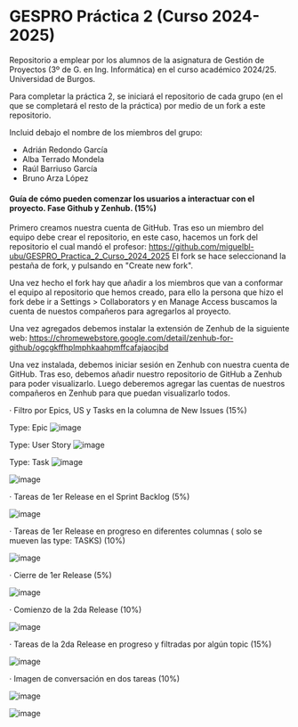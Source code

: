 # GESPRO Práctica 2 (Curso 2024-2025)
Repositorio a emplear por los alumnos de la asignatura de Gestión de Proyectos (3º de G. en Ing. Informática) en el curso académico 2024/25. Universidad de Burgos.

Para completar la práctica 2, se iniciará el repositorio de cada grupo (en el que se completará el resto de la práctica) por medio de un fork a este repositorio.

Incluid debajo el nombre de los miembros del grupo:
 - Adrián Redondo García
 - Alba Terrado Mondela
 - Raúl Barriuso García
 - Bruno Arza López

#### Guía de cómo pueden comenzar los usuarios a interactuar con el proyecto. Fase Github y Zenhub. (15%)

Primero creamos nuestra cuenta de GitHub. Tras eso un miembro del equipo debe crear el repositorio, en este caso,
hacemos un fork del repositorio el cual mandó el profesor: https://github.com/miguelbl-ubu/GESPRO_Practica_2_Curso_2024_2025
El fork se hace seleccionand la pestaña de fork, y pulsando en "Create new fork".

Una vez hecho el fork hay que añadir a los miembros que van a conformar el equipo al repositorio que hemos creado, para ello
la persona que hizo el fork debe ir a Settings > Collaborators y en Manage Access buscamos la cuenta de nuestos compañeros
para agregarlos al proyecto.

Una vez agregados debemos instalar la extensión de Zenhub de la siguiente web:
https://chromewebstore.google.com/detail/zenhub-for-github/ogcgkffhplmphkaahpmffcafajaocjbd

Una vez instalada, debemos iniciar sesión en Zenhub con nuestra cuenta de GitHub. Tras eso, debemos añadir nuestro repositorio
de GitHub a Zenhub para poder visualizarlo. Luego deberemos agregar las cuentas de nuestros compañeros en Zenhub para que puedan
visualizarlo todos.
 
· Filtro por Epics, US y Tasks en la columna de New Issues (15%)

Type: Epic ![image](https://github.com/user-attachments/assets/785daa7f-9492-454a-bb79-cc34f2d3b77b)

Type: User Story ![image](https://github.com/user-attachments/assets/77421f2d-7825-47de-abda-5d335c571e43)

Type: Task ![image](https://github.com/user-attachments/assets/e9ac5b52-1470-4182-b40b-f9f2fb063a89)

![image](https://github.com/user-attachments/assets/4f63b7d6-dfa4-4a1e-bd8e-cf4a6664412b)

· Tareas de 1er Release en el Sprint Backlog (5%)

![image](https://github.com/user-attachments/assets/e524a7a9-4ebe-46e5-8c01-af98bd3b0f80)

· Tareas de 1er Release en progreso en diferentes columnas ( solo se mueven las type: TASKS) (10%)

![image](https://github.com/user-attachments/assets/84e41eaa-3804-4874-b570-6a8bb2f7ac4d)

· Cierre de 1er Release (5%)

![image](https://github.com/user-attachments/assets/c5bd4f78-5012-44f0-94cf-0ed4acc0d778)


· Comienzo de la 2da Release (10%)

![image](https://github.com/user-attachments/assets/6afaaa15-ed70-4923-9d6a-3a40a8c4441d)

· Tareas de la 2da Release en progreso y filtradas por algún topic (15%)

![image](https://github.com/user-attachments/assets/07f1d93c-9bd6-41a3-aeb2-5dbf75af128b)

· Imagen de conversación en dos tareas (10%)

![image](https://github.com/user-attachments/assets/7512bf02-c3cb-47f8-bf63-263c91654bcf)

![image](https://github.com/user-attachments/assets/ef592d28-a43e-4e9e-b5d2-18ba552b9583)


